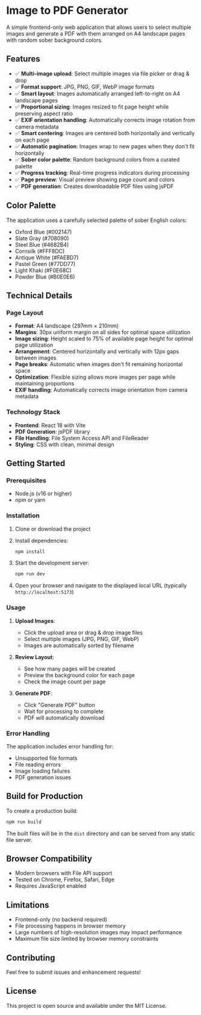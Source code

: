 # Image to PDF Generator

A simple frontend-only web application that allows users to select multiple images and generate a PDF with them arranged on A4 landscape pages with random sober background colors.

## Features

- ✅ **Multi-image upload**: Select multiple images via file picker or drag & drop
- ✅ **Format support**: JPG, PNG, GIF, WebP image formats
- ✅ **Smart layout**: Images automatically arranged left-to-right on A4 landscape pages
- ✅ **Proportional sizing**: Images resized to fit page height while preserving aspect ratio
- ✅ **EXIF orientation handling**: Automatically corrects image rotation from camera metadata
- ✅ **Smart centering**: Images are centered both horizontally and vertically on each page
- ✅ **Automatic pagination**: Images wrap to new pages when they don't fit horizontally
- ✅ **Sober color palette**: Random background colors from a curated palette
- ✅ **Progress tracking**: Real-time progress indicators during processing
- ✅ **Page preview**: Visual preview showing page count and colors
- ✅ **PDF generation**: Creates downloadable PDF files using jsPDF

## Color Palette

The application uses a carefully selected palette of sober English colors:

- Oxford Blue (#002147)
- Slate Gray (#708090)
- Steel Blue (#4682B4)
- Cornsilk (#FFF8DC)
- Antique White (#FAEBD7)
- Pastel Green (#77DD77)
- Light Khaki (#F0E68C)
- Powder Blue (#B0E0E6)

## Technical Details

### Page Layout

- **Format**: A4 landscape (297mm × 210mm)
- **Margins**: 30px uniform margin on all sides for optimal space utilization
- **Image sizing**: Height scaled to 75% of available page height for optimal page utilization
- **Arrangement**: Centered horizontally and vertically with 12px gaps between images
- **Page breaks**: Automatic when images don't fit remaining horizontal space
- **Optimization**: Flexible sizing allows more images per page while maintaining proportions
- **EXIF handling**: Automatically corrects image orientation from camera metadata

### Technology Stack

- **Frontend**: React 18 with Vite
- **PDF Generation**: jsPDF library
- **File Handling**: File System Access API and FileReader
- **Styling**: CSS with clean, minimal design

## Getting Started

### Prerequisites

- Node.js (v16 or higher)
- npm or yarn

### Installation

1. Clone or download the project
2. Install dependencies:

   ```bash
   npm install
   ```

3. Start the development server:

   ```bash
   npm run dev
   ```

4. Open your browser and navigate to the displayed local URL (typically `http://localhost:5173`)

### Usage

1. **Upload Images**:
   - Click the upload area or drag & drop image files
   - Select multiple images (JPG, PNG, GIF, WebP)
   - Images are automatically sorted by filename

2. **Review Layout**:
   - See how many pages will be created
   - Preview the background color for each page
   - Check the image count per page

3. **Generate PDF**:
   - Click "Generate PDF" button
   - Wait for processing to complete
   - PDF will automatically download

### Error Handling

The application includes error handling for:

- Unsupported file formats
- File reading errors
- Image loading failures
- PDF generation issues

## Build for Production

To create a production build:

```bash
npm run build
```

The built files will be in the `dist` directory and can be served from any static file server.

## Browser Compatibility

- Modern browsers with File API support
- Tested on Chrome, Firefox, Safari, Edge
- Requires JavaScript enabled

## Limitations

- Frontend-only (no backend required)
- File processing happens in browser memory
- Large numbers of high-resolution images may impact performance
- Maximum file size limited by browser memory constraints

## Contributing

Feel free to submit issues and enhancement requests!

## License

This project is open source and available under the MIT License.
